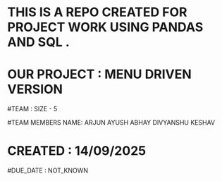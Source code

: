 # THIS IS A REPO CREATED FOR PROJECT WORK USING PANDAS AND SQL .

# OUR PROJECT : MENU DRIVEN VERSION

#TEAM : SIZE - 5

#TEAM MEMBERS NAME: ARJUN AYUSH ABHAY DIVYANSHU KESHAV

# CREATED : 14/09/2025
#DUE_DATE : NOT_KNOWN

